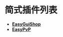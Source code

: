 <!-- docs/_sidebar.md -->

# 简式插件列表

* [**EasyGuiShop**](EasyGuiShop/zh_CN/)
* [**EasyPvP**](EasyPvcv/zh_CN/)

